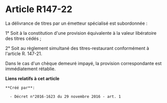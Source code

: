 # Article R147-22

La délivrance de titres par un émetteur spécialisé est subordonnée : 

1° Soit à la constitution d'une provision équivalente à la valeur libératoire des titres cédés ; 

2° Soit au règlement simultané des titres-restaurant conformément à l'article R. 147-21. 

Dans le cas d'un chèque demeuré impayé, la provision correspondante est immédiatement rétablie.

**Liens relatifs à cet article**

	**Créé par**:

	  - Décret n°2016-1623 du 29 novembre 2016 - art. 1
